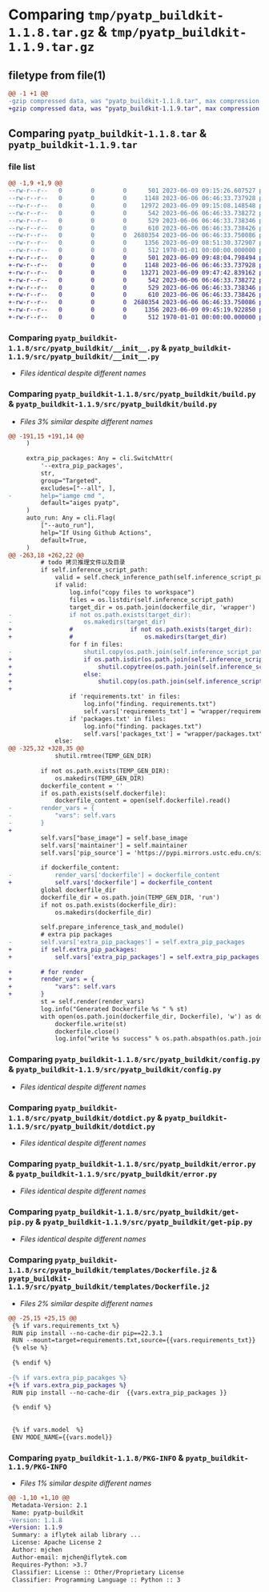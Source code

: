 # Comparing `tmp/pyatp_buildkit-1.1.8.tar.gz` & `tmp/pyatp_buildkit-1.1.9.tar.gz`

## filetype from file(1)

```diff
@@ -1 +1 @@
-gzip compressed data, was "pyatp_buildkit-1.1.8.tar", max compression
+gzip compressed data, was "pyatp_buildkit-1.1.9.tar", max compression
```

## Comparing `pyatp_buildkit-1.1.8.tar` & `pyatp_buildkit-1.1.9.tar`

### file list

```diff
@@ -1,9 +1,9 @@
--rw-r--r--   0        0        0      501 2023-06-09 09:15:26.607527 pyatp_buildkit-1.1.8/pyproject.toml
--rw-r--r--   0        0        0     1148 2023-06-06 06:46:33.737928 pyatp_buildkit-1.1.8/src/pyatp_buildkit/__init__.py
--rw-r--r--   0        0        0    12972 2023-06-09 09:15:08.148548 pyatp_buildkit-1.1.8/src/pyatp_buildkit/build.py
--rw-r--r--   0        0        0      542 2023-06-06 06:46:33.738272 pyatp_buildkit-1.1.8/src/pyatp_buildkit/config.py
--rw-r--r--   0        0        0      529 2023-06-06 06:46:33.738346 pyatp_buildkit-1.1.8/src/pyatp_buildkit/dotdict.py
--rw-r--r--   0        0        0      610 2023-06-06 06:46:33.738426 pyatp_buildkit-1.1.8/src/pyatp_buildkit/error.py
--rw-r--r--   0        0        0  2680354 2023-06-06 06:46:33.750086 pyatp_buildkit-1.1.8/src/pyatp_buildkit/get-pip.py
--rw-r--r--   0        0        0     1356 2023-06-09 08:51:30.372907 pyatp_buildkit-1.1.8/src/pyatp_buildkit/templates/Dockerfile.j2
--rw-r--r--   0        0        0      512 1970-01-01 00:00:00.000000 pyatp_buildkit-1.1.8/PKG-INFO
+-rw-r--r--   0        0        0      501 2023-06-09 09:48:04.798494 pyatp_buildkit-1.1.9/pyproject.toml
+-rw-r--r--   0        0        0     1148 2023-06-06 06:46:33.737928 pyatp_buildkit-1.1.9/src/pyatp_buildkit/__init__.py
+-rw-r--r--   0        0        0    13271 2023-06-09 09:47:42.839162 pyatp_buildkit-1.1.9/src/pyatp_buildkit/build.py
+-rw-r--r--   0        0        0      542 2023-06-06 06:46:33.738272 pyatp_buildkit-1.1.9/src/pyatp_buildkit/config.py
+-rw-r--r--   0        0        0      529 2023-06-06 06:46:33.738346 pyatp_buildkit-1.1.9/src/pyatp_buildkit/dotdict.py
+-rw-r--r--   0        0        0      610 2023-06-06 06:46:33.738426 pyatp_buildkit-1.1.9/src/pyatp_buildkit/error.py
+-rw-r--r--   0        0        0  2680354 2023-06-06 06:46:33.750086 pyatp_buildkit-1.1.9/src/pyatp_buildkit/get-pip.py
+-rw-r--r--   0        0        0     1356 2023-06-09 09:45:19.922850 pyatp_buildkit-1.1.9/src/pyatp_buildkit/templates/Dockerfile.j2
+-rw-r--r--   0        0        0      512 1970-01-01 00:00:00.000000 pyatp_buildkit-1.1.9/PKG-INFO
```

### Comparing `pyatp_buildkit-1.1.8/src/pyatp_buildkit/__init__.py` & `pyatp_buildkit-1.1.9/src/pyatp_buildkit/__init__.py`

 * *Files identical despite different names*

### Comparing `pyatp_buildkit-1.1.8/src/pyatp_buildkit/build.py` & `pyatp_buildkit-1.1.9/src/pyatp_buildkit/build.py`

 * *Files 3% similar despite different names*

```diff
@@ -191,15 +191,14 @@
     )
 
     extra_pip_packages: Any = cli.SwitchAttr(
         '--extra_pip_packages',
         str,
         group="Targeted",
         excludes=["--all", ],
-        help="iamge cmd ",
         default="aiges pyatp",
     )
     auto_run: Any = cli.Flag(
         ["--auto_run"],
         help="If Using Github Actions",
         default=True,
     )
@@ -263,18 +262,22 @@
         # todo 拷贝推理文件以及目录
         if self.inference_script_path:
             valid = self.check_inference_path(self.inference_script_path)
             if valid:
                 log.info("copy files to workspace")
                 files = os.listdir(self.inference_script_path)
                 target_dir = os.path.join(dockerfile_dir, 'wrapper')
-                if not os.path.exists(target_dir):
-                    os.makedirs(target_dir)
+                #                if not os.path.exists(target_dir):
+                #                    os.makedirs(target_dir)
                 for f in files:
-                    shutil.copy(os.path.join(self.inference_script_path, f), target_dir)
+                    if os.path.isdir(os.path.join(self.inference_script_path, f)):
+                        shutil.copytree(os.path.join(self.inference_script_path, f), target_dir)
+                    else:
+                        shutil.copy(os.path.join(self.inference_script_path, f), os.path.join(dockerfile_dir, f))
+
                 if 'requirements.txt' in files:
                     log.info("finding. requirements.txt")
                     self.vars['requirements_txt'] = "wrapper/requirements.txt"
                 if 'packages.txt' in files:
                     log.info("finding. packages.txt")
                     self.vars['packages_txt'] = "wrapper/packages.txt"
             else:
@@ -325,32 +328,35 @@
             shutil.rmtree(TEMP_GEN_DIR)
 
         if not os.path.exists(TEMP_GEN_DIR):
             os.makedirs(TEMP_GEN_DIR)
         dockerfile_content = ''
         if os.path.exists(self.dockerfile):
             dockerfile_content = open(self.dockerfile).read()
-        render_vars = {
-            "vars": self.vars
-        }
+
         self.vars["base_image"] = self.base_image
         self.vars['maintainer'] = self.maintainer
         self.vars['pip_source'] = 'https://pypi.mirrors.ustc.edu.cn/simple/'
 
         if dockerfile_content:
-            render_vars['dockerfile'] = dockerfile_content
+            self.vars['dockerfile'] = dockerfile_content
         global dockerfile_dir
         dockerfile_dir = os.path.join(TEMP_GEN_DIR, 'run')
         if not os.path.exists(dockerfile_dir):
             os.makedirs(dockerfile_dir)
 
         self.prepare_inference_task_and_module()
         # extra pip packages
-        self.vars['extra_pip_packages'] = self.extra_pip_packages
+        if self.extra_pip_packages:
+            self.vars['extra_pip_packages'] = self.extra_pip_packages
 
+        # for render
+        render_vars = {
+            "vars": self.vars
+        }
         st = self.render(render_vars)
         log.info("Generated Dockerfile %s " % st)
         with open(os.path.join(dockerfile_dir, Dockerfile), 'w') as dockerfile:
             dockerfile.write(st)
             dockerfile.close()
             log.info("write %s success" % os.path.abspath(os.path.join(dockerfile_dir, Dockerfile)))
```

### Comparing `pyatp_buildkit-1.1.8/src/pyatp_buildkit/config.py` & `pyatp_buildkit-1.1.9/src/pyatp_buildkit/config.py`

 * *Files identical despite different names*

### Comparing `pyatp_buildkit-1.1.8/src/pyatp_buildkit/dotdict.py` & `pyatp_buildkit-1.1.9/src/pyatp_buildkit/dotdict.py`

 * *Files identical despite different names*

### Comparing `pyatp_buildkit-1.1.8/src/pyatp_buildkit/error.py` & `pyatp_buildkit-1.1.9/src/pyatp_buildkit/error.py`

 * *Files identical despite different names*

### Comparing `pyatp_buildkit-1.1.8/src/pyatp_buildkit/get-pip.py` & `pyatp_buildkit-1.1.9/src/pyatp_buildkit/get-pip.py`

 * *Files identical despite different names*

### Comparing `pyatp_buildkit-1.1.8/src/pyatp_buildkit/templates/Dockerfile.j2` & `pyatp_buildkit-1.1.9/src/pyatp_buildkit/templates/Dockerfile.j2`

 * *Files 2% similar despite different names*

```diff
@@ -25,15 +25,15 @@
 {% if vars.requirements_txt %}
 RUN pip install --no-cache-dir pip==22.3.1
 RUN --mount=target=requirements.txt,source={{vars.requirements_txt}}  	pip install --no-cache-dir -r requirements.txt
 {% else %}
 
 {% endif %}
 
-{% if vars.extra_pip_pacakges %}
+{% if vars.extra_pip_packages %}
 RUN pip install --no-cache-dir  {{vars.extra_pip_packages }}
 
 {% endif %}
 
 
 {% if vars.model  %}
 ENV MODE_NAME={{vars.model}}
```

### Comparing `pyatp_buildkit-1.1.8/PKG-INFO` & `pyatp_buildkit-1.1.9/PKG-INFO`

 * *Files 1% similar despite different names*

```diff
@@ -1,10 +1,10 @@
 Metadata-Version: 2.1
 Name: pyatp-buildkit
-Version: 1.1.8
+Version: 1.1.9
 Summary: a iflytek ailab library ...
 License: Apache License 2
 Author: mjchen
 Author-email: mjchen@iflytek.com
 Requires-Python: >3.7
 Classifier: License :: Other/Proprietary License
 Classifier: Programming Language :: Python :: 3
```

